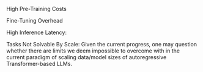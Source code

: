 
High Pre-Training Costs


Fine-Tuning Overhead


High Inference Latency: 


Tasks Not Solvable By Scale: Given the current progress, one may question whether there are limits we deem impossible to overcome with in the current paradigm of scaling data/model sizes of autoregressive Transformer-based LLMs.

